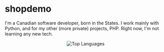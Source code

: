 # shopdemo
I'm a Canadian software developer, born in the States. I work mainly with Python, and for my other (more private) projects, PHP. Right now, I'm not learning any new tech.  
<center>
  <img alt="Top Languages" src="https://github-readme-stats.vercel.app/api/top-langs/?username=groundseed&exclude_repo=Mistakepack&theme=synthwave&layout=compact">
</center>
